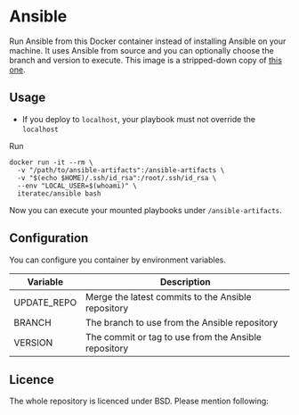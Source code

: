 Ansible
=======

Run Ansible from this Docker container instead of installing Ansible on your machine. It uses Ansible from source and you can optionally choose the branch and version to execute.
This image is a stripped-down copy of [this one](https://hub.docker.com/r/thomass/ansible/).

Usage
-----

* If you deploy to `localhost`, your playbook must not override the `localhost`

Run

```
docker run -it --rm \
  -v "/path/to/ansible-artifacts":/ansible-artifacts \
  -v "$(echo $HOME)/.ssh/id_rsa":/root/.ssh/id_rsa \
  --env "LOCAL_USER=$(whoami)" \
  iteratec/ansible bash
```

Now you can execute your mounted playbooks under `/ansible-artifacts`.

Configuration
-------------

You can configure you container by environment variables.

|Variable | Description |
|----------|------|
| UPDATE_REPO | Merge the latest commits to the Ansible repository |
| BRANCH | The branch to use from the Ansible repository |
| VERSION | The commit or tag to use from the Ansible repository |

Licence
-------

The whole repository is licenced under BSD. Please mention following:
